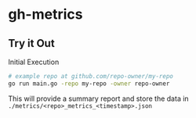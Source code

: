 # gh-metrics

## Try it Out

Initial Execution

```bash
# example repo at github.com/repo-owner/my-repo
go run main.go -repo my-repo -owner repo-owner 
```

This will provide a summary report and store the data in `./metrics/<repo>_metrics_<timestamp>.json`
